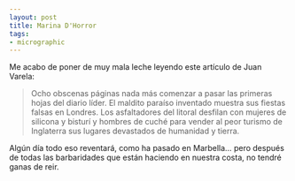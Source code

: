 ```yaml
---
layout: post
title: Marina D'Horror
tags:
- micrographic
---
```

Me acabo de poner de muy mala leche leyendo este artículo de Juan Varela:

<blockquote>Ocho obscenas páginas nada más comenzar a pasar las primeras hojas del diario líder. El maldito paraíso inventado muestra sus fiestas falsas en Londres. Los asfaltadores del litoral desfilan con mujeres de silicona y bisturí y hombres de cuché para vender al peor turismo de Inglaterra sus lugares devastados de humanidad y tierra.</blockquote>

Algún día todo eso reventará, como ha pasado en Marbella… pero después de todas las barbaridades que están haciendo en nuestra costa, no tendré ganas de reir.
